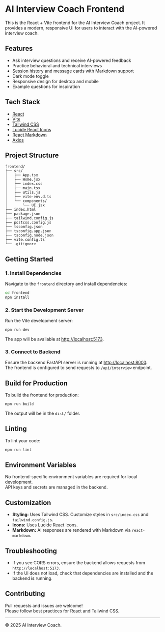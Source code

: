 # AI Interview Coach Frontend

This is the React + Vite frontend for the AI Interview Coach project. It provides a modern, responsive UI for users to interact with the AI-powered interview coach.

## Features

- Ask interview questions and receive AI-powered feedback
- Practice behavioral and technical interviews
- Session history and message cards with Markdown support
- Dark mode toggle
- Responsive design for desktop and mobile
- Example questions for inspiration

## Tech Stack

- [React](https://react.dev/)
- [Vite](https://vitejs.dev/)
- [Tailwind CSS](https://tailwindcss.com/)
- [Lucide React Icons](https://lucide.dev/)
- [React Markdown](https://github.com/remarkjs/react-markdown)
- [Axios](https://axios-http.com/)

## Project Structure

```
frontend/
├── src/
│   ├── App.tsx
│   ├── Home.jsx
│   ├── index.css
│   ├── main.tsx
│   ├── utils.js
│   ├── vite-env.d.ts
│   └── components/
│       └── UI.jsx
├── index.html
├── package.json
├── tailwind.config.js
├── postcss.config.js
├── tsconfig.json
├── tsconfig.app.json
├── tsconfig.node.json
├── vite.config.ts
└── .gitignore
```

## Getting Started

### 1. Install Dependencies

Navigate to the `frontend` directory and install dependencies:

```sh
cd frontend
npm install
```

### 2. Start the Development Server

Run the Vite development server:

```sh
npm run dev
```

The app will be available at [http://localhost:5173](http://localhost:5173).

### 3. Connect to Backend

Ensure the backend FastAPI server is running at [http://localhost:8000](http://localhost:8000).  
The frontend is configured to send requests to `/api/interview` endpoint.

## Build for Production

To build the frontend for production:

```sh
npm run build
```

The output will be in the `dist/` folder.

## Linting

To lint your code:

```sh
npm run lint
```

## Environment Variables

No frontend-specific environment variables are required for local development.  
API keys and secrets are managed in the backend.

## Customization

- **Styling:** Uses Tailwind CSS. Customize styles in `src/index.css` and `tailwind.config.js`.
- **Icons:** Uses Lucide React icons.
- **Markdown:** AI responses are rendered with Markdown via `react-markdown`.

## Troubleshooting

- If you see CORS errors, ensure the backend allows requests from `http://localhost:5173`.
- If the UI does not load, check that dependencies are installed and the backend is running.

## Contributing

Pull requests and issues are welcome!  
Please follow best practices for React and Tailwind CSS.

---

© 2025 AI Interview Coach.
